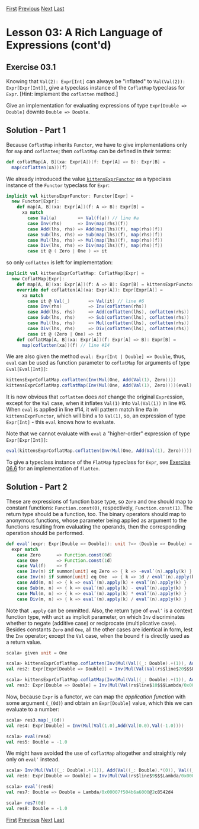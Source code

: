 [First](https://github.com/sjbiaga/kittens/blob/main/expr-01-trait/README.md) [Previous](https://github.com/sjbiaga/kittens/blob/main/expr-07-builder/README.md) [Next](https://github.com/sjbiaga/kittens/blob/main/expr-09-ring/README.md) [Last](https://github.com/sjbiaga/kittens/blob/main/expr-09-ring/README.md)

Lesson 03: A Rich Language of Expressions (cont'd)
==================================================

Exercise 03.1
----------------------

Knowing that `Val(2): Expr[Int]` can always be "inflated" to `Val(Val(2)): Expr[Expr[Int]]`, give a typeclass instance of
the `CoflatMap` typeclass for `Expr`. [Hint: implement the `coflatten` method.]

Give an implementation for evaluating expressions of type `Expr[Double => Double]` downto `Double => Double`.

Solution - Part 1
-----------------

Because `CoflatMap` inherits `Functor`, we have to give implementations only for `map` and `coflatten`; then `coflatMap` can
be defined in their terms:

```Scala
def coflatMap[A, B](xa: Expr[A])(f: Expr[A] => B): Expr[B] =
  map(coflatten(xa))(f)
```

We already introduced the value
[`kittensExprFunctor`](https://github.com/sjbiaga/kittens/blob/main/expr-03-swap/README.md#expr-as-functor) as a typeclass
instance of the `Functor` typeclass for `Expr`:

```Scala
implicit val kittensExprFunctor: Functor[Expr] =
  new Functor[Expr]:
    def map[A, B](xa: Expr[A])(f: A => B): Expr[B] =
      xa match
        case Val(a)        => Val(f(a)) // line #a
        case Inv(rhs)      => Inv(map(rhs)(f))
        case Add(lhs, rhs) => Add(map(lhs)(f), map(rhs)(f))
        case Sub(lhs, rhs) => Sub(map(lhs)(f), map(rhs)(f))
        case Mul(lhs, rhs) => Mul(map(lhs)(f), map(rhs)(f))
        case Div(lhs, rhs) => Div(map(lhs)(f), map(rhs)(f))
        case it @ ( Zero | One ) => it
```

so only `coflatten` is left for implementation:

```Scala
implicit val kittensExprCoflatMap: CoflatMap[Expr] =
  new CoflatMap[Expr]:
    def map[A, B](xa: Expr[A])(f: A => B): Expr[B] = kittensExprFunctor.map(xa)(f)
    override def coflatten[A](xa: Expr[A]): Expr[Expr[A]] =
      xa match
        case it @ Val(_)       => Val(it) // line #6
        case Inv(rhs)          => Inv(coflatten(rhs))
        case Add(lhs, rhs)     => Add(coflatten(lhs), coflatten(rhs))
        case Sub(lhs, rhs)     => Sub(coflatten(lhs), coflatten(rhs))
        case Mul(lhs, rhs)     => Mul(coflatten(lhs), coflatten(rhs))
        case Div(lhs, rhs)     => Div(coflatten(lhs), coflatten(rhs))
        case it @ (Zero | One) => it
    def coflatMap[A, B](xa: Expr[A])(f: Expr[A] => B): Expr[B] =
      map(coflatten(xa))(f) // line #14
```

We are also given the method `eval: Expr[Int | Double] => Double`, thus, `eval` can be used as function parameter to
`coflatMap` for arguments of type `Eval[Eval[Int]]`:

```Scala
kittensExprCoflatMap.coflatten(Inv(Mul(One, Add(Val(1), Zero))))
kittensExprCoflatMap.coflatMap(Inv(Mul(One, Add(Val(1), Zero))))(eval)
```

It is now obvious that `coflatten` does _not_ change the original `Expr`ession, except for the `Val` case, when it inflates
`Val(1)` into `Val(Val(1))` in line #6. When `eval` is applied in line #14, it will pattern match line #a in
`kittensExprFunctor`, which will bind `a` to `Val(1)`, so, an expression of type `Expr[Int]` - this `eval` knows how to
evaluate.

Note that we cannot evaluate with `eval` a "higher-order" expression of type `Expr[Expr[Int]]`:

```Scala
eval(kittensExprCoflatMap.coflatten(Inv(Mul(One, Add(Val(1), Zero))))) // compile error
```

To give a typeclass instance of the `FlatMap` typeclass for `Expr`, see
[Exercise 06.6](https://github.com/sjbiaga/kittens/blob/main/eval-2-expr-tree/README.md#exercise-066) for an implementation
of `flatten`.

Solution - Part 2
-----------------

These are expressions of function base type, so `Zero` and `One` should map to constant functions: `Function.const(0)`,
respectively, `Function.const(1)`. The return type should be a function, too. The binary operators should map to anonymous
functions, whose parameter being applied as argument to the functions resulting from evaluating the operands, then the
corresponding operation should be performed.

```Scala
def evalʹ(expr: Expr[Double => Double]): unit ?=> (Double => Double) =
  expr match
    case Zero      => Function.const(0d)
    case One       => Function.const(1d)
    case Val(f)    => f
    case Inv(n) if summon[unit] eq Zero => { k => -evalʹ(n).apply(k) }
    case Inv(n) if summon[unit] eq One  => { k => 1d / evalʹ(n).apply(k) }
    case Add(m, n) => { k => evalʹ(m).apply(k) + evalʹ(n).apply(k) }
    case Sub(m, n) => { k => evalʹ(m).apply(k) - evalʹ(n).apply(k) }
    case Mul(m, n) => { k => evalʹ(m).apply(k) * evalʹ(n).apply(k) }
    case Div(m, n) => { k => evalʹ(m).apply(k) / evalʹ(n).apply(k) }
```

Note that `.apply` can be ommitted. Also, the return type of `evalʹ` is a context function type, with `unit` as implicit
parameter, on which `Inv` discriminates whether to negate (additive case) or reciprocate (multiplicative case). Besides
constants `Zero` and `One`, all the other cases are identical in form, lest the `Inv` operator; except the `Val` case, when
the bound `f` is directly used as a return value.

```scala
scala> given unit = One

scala> kittensExprCoflatMap.coflatten(Inv(Mul(Val((_: Double).+(1)), Add(Val((_: Double).*(0)), Val((_: Double).-(1))))))
val res2: Expr[Expr[Double => Double]] = Inv(Mul(Val(Val(rs$line$20$$$Lambda/0x00007fe53766dfc0@4d4b0e1a)),Add(Val(Val(rs$line$20$$$Lambda/0x00007fe53766e3b0@5c4de465)),Val(Val(rs$line$20$$$Lambda/0x00007fe53766e7a0@36e6ea6c)))))

scala> kittensExprCoflatMap.coflatMap(Inv(Mul(Val((_: Double).+(1)), Add(Val((_: Double).*(0)), Val((_: Double).-(1))))))(evalʹ)
val res3: Expr[Double => Double] = Inv(Mul(Val(rs$line$10$$$Lambda/0x00007f3c43624220@783a8ec4),Add(Val(rs$line$10$$$Lambda/0x00007f3c43625978@34afee7c),Val(rs$line$10$$$Lambda/0x00007f3c43650000@7e632933))))
```

Now, because `Expr` is a functor, we can map the _application function_ with some argument (`_(0d)`) and obtain an
`Expr[Double]` value, which this we can evaluate to a number:

```Scala
scala> res3.map(_(0d))
val res4: Expr[Double] = Inv(Mul(Val(1.0),Add(Val(0.0),Val(-1.0))))

scala> eval(res4)
val res5: Double = -1.0
```

We might have avoided the use of `coflatMap` altogether and straightly rely only on `evalʹ` instead.

```scala
scala> Inv(Mul(Val((_: Double).+(1)), Add(Val((_: Double).*(0)), Val((_: Double).-(1)))))
val res6: Expr[Double => Double] = Inv(Mul(Val(rs$line$9$$$Lambda/0x00007f504b6613d8@6467ce1a),Add(Val(rs$line$9$$$Lambda/0x00007f504b6617c8@5637ed9d),Val(rs$line$9$$$Lambda/0x00007f504b661bb8@45174eba))))

scala> evalʹ(res6)
val res7: Double => Double = Lambda/0x00007f504b6a6000@2c8542d4

scala> res7(0d)
val res8: Double = -1.0
```

[First](https://github.com/sjbiaga/kittens/blob/main/expr-01-trait/README.md) [Previous](https://github.com/sjbiaga/kittens/blob/main/expr-07-builder/README.md) [Next](https://github.com/sjbiaga/kittens/blob/main/expr-09-ring/README.md) [Last](https://github.com/sjbiaga/kittens/blob/main/expr-09-ring/README.md)

